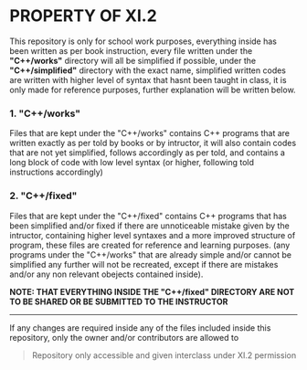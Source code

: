 <h1>PROPERTY OF XI.2</h1>

This repository is only for school work purposes, everything inside has been written as per book instruction, every file written under the <b>"C++/works"</b> directory will all be simplified if possible, under the <b>"C++/simplified"</b> directory with the exact name, simplified written codes are written with higher level of syntax that hasnt been taught in class, it is only made for reference purposes, further explanation will be written below.

<h3>1. "C++/works"</h3>
Files that are kept under the "C++/works" contains C++ programs that are written exactly as per told by books or by intructor, it will also contain codes that are not yet simplified, follows accordingly as per told, and contains a long block of code with low level syntax (or higher, following told instructions accordingly)

<h3>2. "C++/fixed"</h3>
Files that are kept under the "C++/fixed" contains C++ programs that has been simplified and/or fixed if there are unnoticeable mistake given by the intructor, containing higher level syntaxes and a more improved structure of program, these files are created for reference and learning purposes. (any programs under the "C++/works" that are already simple and/or cannot be simplified any further will not be recreated, except if there are mistakes and/or any non relevant obejects contained inside).


<b>NOTE: THAT EVERYTHING INSIDE THE "C++/fixed" DIRECTORY ARE NOT TO BE SHARED OR BE SUBMITTED TO THE INSTRUCTOR</b>

---

If any changes are required inside any of the files included inside this repository, only the owner and/or contributors are allowed to

> Repository only accessible and given interclass under XI.2 permission

